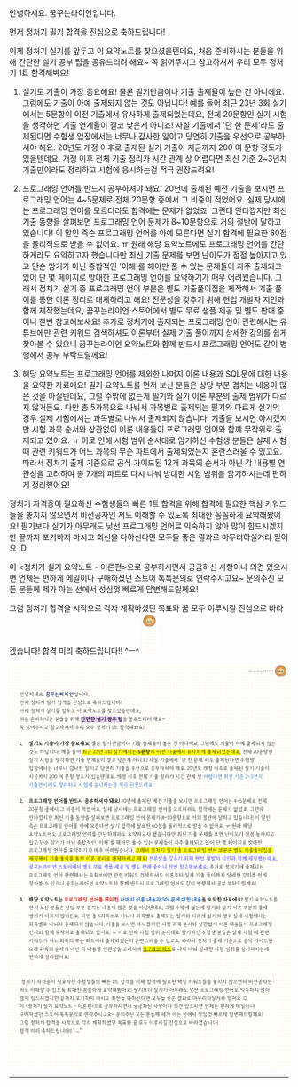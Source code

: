 안녕하세요. 꿈꾸는라이언입니다.

먼저 정처기 필기 합격을 진심으로 축하드립니다!

이제 정처기 실기를 앞두고 이 요약노트를 찾으셨을텐데요,
처음 준비하시는 분들을 위해 간단한 실기 공부 팁을 공유드리려 해요~
꼭 읽어주시고 참고하셔서 우리 모두 정처기 1트 합격해봐요!

1. 실기도 기출이 가장 중요해요! 
   물론 필기만큼이나 기출 출제율이 높은 건 아니에요. 그럼에도 기출이 아예 출제되지 않는 것도 아닙니다! 예를 들어 최근 23년 3회 실기에서는 5문항이 이전 기출에서 유사하게 출제되었는데요, 전체 20문항인 실기 시험을 생각하면 기출 연계율이 결코 낮은게 아니죠! 사실 기출에서 '단 한 문제'라도 출제된다면 수험생 입장에서는 너무나 감사한 일이고 당연히 기출을 우선으로 공부하셔야 해요. 20년도 개정 이후로 출제된 실기 기출이 지금까지 200 여 문항 정도가 있을텐데요. 개정 이후 전체 기출 정리가 시간 관계 상 어렵다면 최신 기준 2~3년치 기출만이라도 정리하고 시험에 응시하는걸 적극 권장드려요!

2. 프로그래밍 언어를 반드시 공부하셔야 돼요! 
   20년에 출제된 예전 기출을 보시면 프로그래밍 언어는 4~5문제로 전체 20문항 중에서 그 비중이 적었어요. 실제 당시에는 프로그래밍 언어를 모르더라도 합격에는 문제가 없었죠. 그런데 안타깝지만 최신 기출 동향을 살펴보면 프로그래밍 언어 문제가 8~10문항으로 거의 절반에 달하고 있습니다! 이 말인 즉슨 프로그래밍 언어를 아예 모른다면 실기 합격에 필요한 60점을 물리적으로 받을 수 없어요. ㅠ 원래 해당 요약노트에도 프로그래밍 언어를 간단하게라도 요약하고자 했습니다만 최신 기출 문제를 보면 난이도가 점점 높아지고 있고 단순 암기가 아닌 종합적인 '이해'를 해야만 풀 수 있는 문제들이 자주 출제되고 있어 단 몇 페이지로 방대한 프로그래밍 언어를 요약하기가 매우 어려웠습니다. 그래서 정처기 실기 중 프로그래밍 언어 부분은 별도 기출풀이집을 제작해서 기출 풀이를 통한 이론 정리로 대체하려고 해요! 전문성을 갖추기 위해 현업 개발자 지인과 함께 제작했는데요, 꿈꾸는라이언 스토어에서 별도 무료 샘플 제공 및 별도 판매 중이니 한번 참고해보세요! 추가로 정처기에 출제되는 프로그래밍 언어 관련해서는 유튜브에만 관련 키워드 검색하셔도 이론부터 실제 기출 풀이까지 상세한 강의를 쉽게 찾아볼 수 있으니 꿈꾸는라이언 요약노트와 함께 반드시 프로그래밍 언어도 같이 병행해서 공부 부탁드릴께요!

3. 해당 요약노트는 프로그래밍 언어를 제외한 나머지 이론 내용과 SQL문에 대한 내용을 요약한 자료에요! 
   필기 요약노트를 먼저 보신 분들은 상당 부분 겹치는 내용이 많은 것을 아실텐데요, 그럴 수밖에 없는게 필기와 실기 이론 부분의 출제 범위가 다르지 않거든요. 다만 총 5과목으로 나눠서 과목별로 출제되는 필기와 다르게 실기의 경우 실제 시험에서는 과목별로 나눠서 출제되지 않습니다. 기출을 보시면 아시겠지만 시험 과목 순서와 상관없이 이론 내용들이 프로그래밍 언어와 함께 무작위로 출제되고 있어요. ㅠ 이로 인해 시험 범위 순서대로 암기하신 수험생 분들은 실제 시험 때 관련 키워드가 어느 과목의 무슨 파트에서 출제되었는지 혼란스러울 수 있고요. 따라서 정처기 출제 기준으로 공식 가이드된 12개 과목의 순서가 아닌 각 내용별 연관성을 고려하여 총 7개의 파트로 다시 나눠 방대한 시험 범위를 암기하시는데 편하게 정리했어요!

정처기 자격증이 필요하신 수험생들의 빠른 1트 합격을 위해 합격에 필요한 핵심 키워드들을 놓치지 않으면서 비전공자인 저도 이해할 수 있도록 최대한 꼼꼼하게 요약해봤어요! 필기보다 실기가 아무래도 낯선 프로그래밍 언어로 익숙하지 않아 많이 힘드시겠지만 끝까지 포기하지 마시고 최선을 다하신다면 모두들 좋은 결과로 마무리하실거라 믿어요 :D

이 <정처기 실기 요약노트 - 이론편>으로 공부하시면서 궁금하신 사항이나 의견 있으시면 언제든 편하게 메일이나 구매하셨던 스토어 톡톡문의로 연락주시고요~ 문의주신 모든 분들께 제가 아는 선에서 성심껏 빠르게 답변해드릴께요!

그럼 정처기 합격을 시작으로 각자 계획하셨던 목표와 꿈 모두 이루시길 진심으로 바라겠습니다!
합격 미리 축하드립니다!! ^ㅡ^
![Image p1-1](images\img_p1_1.png)

![Image p1-2](images\img_p1_2.png)


---

